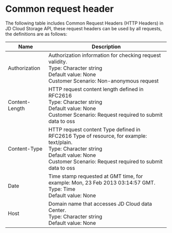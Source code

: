 # Common request header

The following table includes Common Request Headers (HTTP Headers) in JD Cloud Storage API, these request headers can be used by all requests, the definitions are as follows:

|Name|Description|
|-|-|
|Authorization|Authorization information for checking request validity. <br>Type: Character string<br>Default value: None<br>Customer Scenario: Non-anonymous request|
|Content-Length|HTTP request content length defined in RFC2616 <br>Type: Character string<br>Default value: None<br>Customer Scenario: Request required to submit data to oss|
|Content-Type|HTTP request content Type defined in RFC2616 Type of resource, for example: text/plain. <br>Type: Character string<br>Default value: None<br>Customer Scenario: Request required to submit data to oss|
|Date|Time stamp requested at GMT time, for example: Mon, 23 Feb 2013 03:14:57 GMT. <br>Type: Time<br>Default value: None|
|Host|Domain name that accesses JD Cloud data Center. <br>Type: Character string<br>Default value: None|
